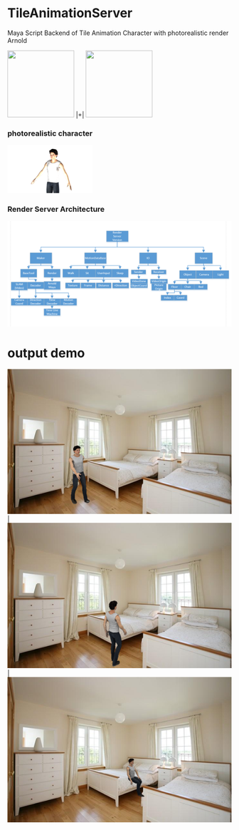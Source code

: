 # TileAnimationServer
 Maya Script Backend of Tile Animation Character with photorealistic render Arnold
 
<img src="https://github.com/Kususumu/TileCharacterServer/blob/master/doc/maya.jpg" width="150" height="150"> |+|
<img src="https://github.com/Kususumu/TileCharacterServer/blob/master/doc/Arnold.JPG" width="150" height="150"> 

### photorealistic character
<img src="https://github.com/Kususumu/TileAnimationServer/blob/master/doc/character.png" width="192" height="108">

### Render Server Architecture
![image](https://github.com/Kususumu/TileAnimationServer/blob/master/doc/RenderServer.png)
 


# output demo
<img src="https://github.com/Kususumu/TileAnimationServer/blob/master/doc/show1.png" width="115*2" height="75*2">|
<img src="https://github.com/Kususumu/TileAnimationServer/blob/master/doc/show2.png" width="115*2" height="75*2">|
<img src="https://github.com/Kususumu/TileAnimationServer/blob/master/doc/show3.png" width="115*2" height="75*2">
